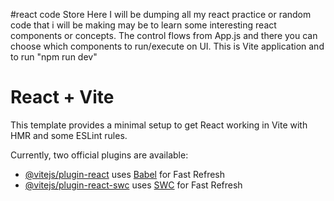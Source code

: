 #react code Store
Here I will be dumping all my react practice or random code that i will be making may be to learn some interesting react components or concepts.
The control flows from App.js and there you can choose which components to run/execute on UI.
This is Vite application and to run "npm run dev"

# React + Vite

This template provides a minimal setup to get React working in Vite with HMR and some ESLint rules.

Currently, two official plugins are available:

- [@vitejs/plugin-react](https://github.com/vitejs/vite-plugin-react/blob/main/packages/plugin-react/README.md) uses [Babel](https://babeljs.io/) for Fast Refresh
- [@vitejs/plugin-react-swc](https://github.com/vitejs/vite-plugin-react-swc) uses [SWC](https://swc.rs/) for Fast Refresh
